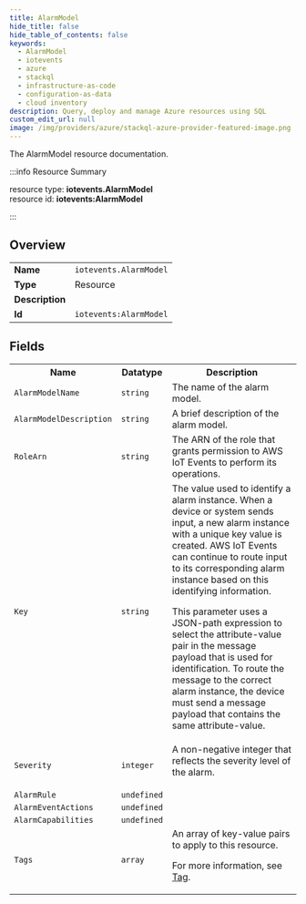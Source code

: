 ```yaml
---
title: AlarmModel
hide_title: false
hide_table_of_contents: false
keywords:
  - AlarmModel
  - iotevents
  - azure
  - stackql
  - infrastructure-as-code
  - configuration-as-data
  - cloud inventory
description: Query, deploy and manage Azure resources using SQL
custom_edit_url: null
image: /img/providers/azure/stackql-azure-provider-featured-image.png
---
```

The AlarmModel resource documentation.

:::info Resource Summary

<div class="row">
<div class="providerDocColumn">
<span>resource type:&nbsp;<b>iotevents.AlarmModel</b></span><br />
<span>resource id:&nbsp;<b>iotevents:AlarmModel</b></span><br />
</div>
</div>

:::

## Overview
<table><tbody>
<tr><td><b>Name</b></td><td><code>iotevents.AlarmModel</code></td></tr>
<tr><td><b>Type</b></td><td>Resource</td></tr>
<tr><td><b>Description</b></td><td></td></tr>
<tr><td><b>Id</b></td><td><code>iotevents:AlarmModel</code></td></tr>
</tbody></table>

## Fields
<table><tbody>
<tr><th>Name</th><th>Datatype</th><th>Description</th></tr>
<tr><td><code>AlarmModelName</code></td><td><code>string</code></td><td>The name of the alarm model.</td></tr><tr><td><code>AlarmModelDescription</code></td><td><code>string</code></td><td>A brief description of the alarm model.</td></tr><tr><td><code>RoleArn</code></td><td><code>string</code></td><td>The ARN of the role that grants permission to AWS IoT Events to perform its operations.</td></tr><tr><td><code>Key</code></td><td><code>string</code></td><td>The value used to identify a alarm instance. When a device or system sends input, a new alarm instance with a unique key value is created. AWS IoT Events can continue to route input to its corresponding alarm instance based on this identifying information.

This parameter uses a JSON-path expression to select the attribute-value pair in the message payload that is used for identification. To route the message to the correct alarm instance, the device must send a message payload that contains the same attribute-value.</td></tr><tr><td><code>Severity</code></td><td><code>integer</code></td><td>A non-negative integer that reflects the severity level of the alarm.

</td></tr><tr><td><code>AlarmRule</code></td><td><code>undefined</code></td><td></td></tr><tr><td><code>AlarmEventActions</code></td><td><code>undefined</code></td><td></td></tr><tr><td><code>AlarmCapabilities</code></td><td><code>undefined</code></td><td></td></tr><tr><td><code>Tags</code></td><td><code>array</code></td><td>An array of key-value pairs to apply to this resource.

For more information, see [Tag](https://docs.aws.amazon.com/AWSCloudFormation/latest/UserGuide/aws-properties-resource-tags.html).</td></tr>
</tbody></table>
